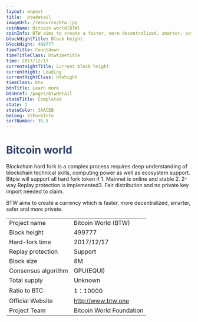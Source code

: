 ```yaml
---
layout: enpost
title:  btwdetail
imageUrl: /resource/btw.jpg
coinName: Bitcoin world(BTW)
coinInfo: BTW aims to create a faster, more decentralized, smarter, safer and more private hardfork coin.
blockHightTitle: Block height
blockHight: 499777
timeTitle: Countdown
timeTitleClass: btwtimetitle
time: 2017/12/17
currentHightTitle: Current block height
currentHight: Loading
currentHightClass: btwhight
timeClass: btw
btnTitle: Learn more
btnHref: /pages/btwdetail
stateTitle: Completed
state: 1
stateColor: 3AACEB
belong: btForkInfo
sortNumber: 35.5
---
```

<h1 style="color: #2F416A">Bitcoin world</h1>
<p class="summarytxt">Blockchain hard fork is a complex process requires deep understanding of blockchain technical skills, computing power as well as ecosystem support. Bitpie will support all hard fork token if 1. Mainnet is online and stable 2. 2-way Replay protection is implemented3. Fair distribution and no private key import needed to claim.
</p>
<p>BTW aims to create a currency which is faster, more decentralized, smarter, safer and more private.
</p>
<table class="center">
  <tbody>
    <tr>
        <td class="tablehalf">Project name</td>
        <td class="tablehalf">Bitcoin World (BTW)</td>
    </tr>
    <tr>
        <td>Block height</td>
        <td>499777</td>
    </tr>
    <tr>
        <td>Hard-fork time</td>
        <td>2017/12/17</td>
    </tr>
    <tr>
        <td>Replay protection</td>
        <td>Support</td>
    </tr>
    <tr>
        <td>Block size</td>
        <td>8M</td>
    </tr>
    <tr>
        <td>Consensus algorithm</td>
        <td>GPU(EQUI)</td>
    </tr>
    <tr>
        <td>Total supply</td>
        <td>Unknown</td>
    </tr>
    <tr>
        <td>Ratio to BTC</td>
        <td>1：10000</td>
    </tr>
    <tr>
        <td>Official Website</td>
        <td><a href="http://www.btw.one" target="_blank">http://www.btw.one</a></td>
    </tr>
    <tr>
        <td>Project Team</td>
        <td>Bitcoin World Foundation</td>
    </tr>
  </tbody>
</table>